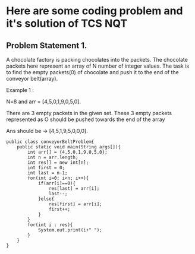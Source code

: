 # Here are some coding problem and it's solution of TCS NQT

## Problem Statement 1.

A chocolate factory is packing chocolates into the packets. The chocolate packets here represent an array  of N number of integer values. The task is to find the empty packets(0) of chocolate and push it to the end of the conveyor belt(array).

Example 1 :

N=8 and arr = [4,5,0,1,9,0,5,0].

There are 3 empty packets in the given set. These 3 empty packets represented as O should be pushed towards the end of the array

Ans should be -> [4,5,1,9,5,0,0,0].

```
public class conveyorBeltProblem{
    public static void main(String args[]){
        int arr[] = {4,5,0,1,9,0,5,0};
        int n = arr.length;
        int res[] = new int[n];
        int first = 0;
        int last = n-1;
        for(int i=0; i<n; i++){
            if(arr[i]==0){
                res[last] = arr[i];
                last--;
            }else{
                res[first] = arr[i];
                first++;
            }
        }
        for(int i : res){
            System.out.print(i+" ");
        }
    }
}
```